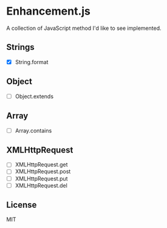 Enhancement.js
==============

A collection of JavaScript method I'd like to see implemented.

Strings
-------

* [x] String.format

Object
------

* [ ] Object.extends

Array
-----

* [ ] Array.contains

XMLHttpRequest
--------------

* [ ] XMLHttpRequest.get
* [ ] XMLHttpRequest.post
* [ ] XMLHttpRequest.put
* [ ] XMLHttpRequest.del

License
-------

MIT

